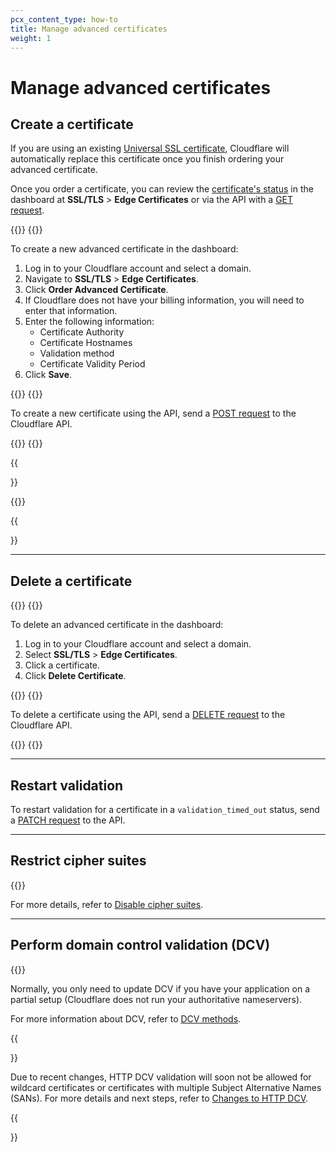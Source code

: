 ```yaml
---
pcx_content_type: how-to
title: Manage advanced certificates
weight: 1
---
```


# Manage advanced certificates

## Create a certificate

If you are using an existing [Universal SSL certificate](/ssl/edge-certificates/universal-ssl/), Cloudflare will automatically replace this certificate once you finish ordering your advanced certificate.

Once you order a certificate, you can review the [certificate's status](/ssl/ssl-tls/certificate-statuses/) in the dashboard at **SSL/TLS** > **Edge Certificates** or via the API with a [GET request](https://api.cloudflare.com/#certificate-packs-list-certificate-packs).

{{<tabs labels="Dashboard | API">}}
{{<tab label="dashboard" no-code="true">}}
 
To create a new advanced certificate in the dashboard:

1.  Log in to your Cloudflare account and select a domain.
2.  Navigate to **SSL/TLS** > **Edge Certificates**.
3.  Click **Order Advanced Certificate**.
4.  If Cloudflare does not have your billing information, you will need to enter that information.
5.  Enter the following information:
    - Certificate Authority
    - Certificate Hostnames
    - Validation method
    - Certificate Validity Period
6.  Click **Save**.
 
{{</tab>}}
{{<tab label="api" no-code="true">}}
 
To create a new certificate using the API, send a [POST request](https://api.cloudflare.com/#certificate-packs-order-advanced-certificate-manager-certificate-pack) to the Cloudflare API.
 
{{</tab>}}
{{</tabs>}}

{{<Aside type="warning" header="Important">}}

{{<render file="_lets-encrypt-advanced-limitations.md">}}

{{</Aside>}}

---

## Delete a certificate

{{<tabs labels="Dashboard | API">}}
{{<tab label="dashboard" no-code="true">}}
 
To delete an advanced certificate in the dashboard:

1.  Log in to your Cloudflare account and select a domain.
2.  Select **SSL/TLS** > **Edge Certificates**.
3.  Click a certificate.
4.  Click **Delete Certificate**.
 
{{</tab>}}
{{<tab label="api" no-code="true">}}
 
To delete a certificate using the API, send a [DELETE request](https://api.cloudflare.com/#certificate-packs-delete-advanced-certificate-manager-certificate-pack) to the Cloudflare API.
 
{{</tab>}}
{{</tabs>}}

---

## Restart validation

To restart validation for a certificate in a `validation_timed_out` status, send a [PATCH request](https://api.cloudflare.com/#certificate-packs-restart-validation-for-advanced-certificate-manager-certificate-pack) to the API.

---

## Restrict cipher suites

{{<render file="_cipher-suites-definition.md">}}

For more details, refer to [Disable cipher suites](/ssl/ssl-tls/cipher-suites/disable-cipher-suites/).

---

## Perform domain control validation (DCV)

{{<render file="_dcv-definition.md">}}

Normally, you only need to update DCV if you have your application on a partial setup (Cloudflare does not run your authoritative nameservers).

For more information about DCV, refer to [DCV methods](/ssl/edge-certificates/changing-dcv-method/).

{{<Aside type="warning">}}

Due to recent changes, HTTP DCV validation will soon not be allowed for wildcard certificates or certificates with multiple Subject Alternative Names (SANs). For more details and next steps, refer to [Changes to HTTP DCV](/ssl/ssl-tls/migration-guides/dcv-update/).

{{</Aside>}}
